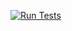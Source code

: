 [![Run Tests](https://github.com/evi8n/my_project2/actions/workflows/run-tests.yml/badge.svg)](https://github.com/evi8n/my_project2/actions/workflows/run-tests.yml)